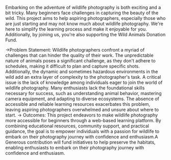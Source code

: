 Embarking on the adventure of wildlife photography is both exciting and a bit tricky. 
Many beginners face challenges in capturing the beauty of the wild. This project aims to help aspiring photographers, especially those who are just starting and may not know much about wildlife photography. 
We're here to simplify the learning process and make it enjoyable for you. Additionally, by joining us, you're also supporting the Wild Animals Donation Fund.

->Problem Statement:
Wildlife photographers confront a myriad of challenges that can hinder the quality of their work. The unpredictable nature of animals poses a significant challenge, as they don't adhere to schedules, making it difficult to plan and capture specific shots. Additionally, the dynamic and sometimes hazardous environments in the wild add an extra layer of complexity to the photographer's task.
A critical issue is the lack of knowledge among individuals eager to join the world of wildlife photography. Many enthusiasts lack the foundational skills necessary for success, such as understanding animal behavior, mastering camera equipment, and adapting to diverse ecosystems. The absence of accessible and reliable learning resources exacerbates this problem, leaving aspiring photographers overwhelmed and unsure about where to start.
-> Outcomes:
This project endeavors to make wildlife photography more accessible for beginners through a web-based learning platform. By combining educational resources, community support, and practical guidance, the goal is to empower individuals with a passion for wildlife to embark on their photography journey with confidence and enthusiasm.A Generous contribution will fund initiatives to help preserve the habitats, enabling enthusiasts to embark on their photography journey with confidence and enthusiasm.
